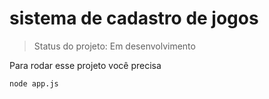<h1>sistema de cadastro de jogos</h1>

>Status do projeto: Em desenvolvimento

Para rodar esse projeto você precisa 
```
node app.js
````
